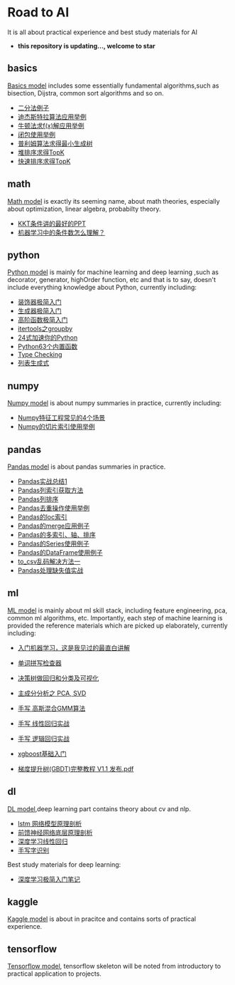 # Road to AI
It is all about practical experience and best study materials for AI
- **this repository is updating..., welcome to star**
## basics
[Basics model](https://github.com/jackzhenguo/machine-learning/tree/master/basics) includes some essentially fundamental algorithms,such as bisection, Dijstra, common sort algorithms and so on.
- [二分法例子](https://github.com/jackzhenguo/machine-learning/tree/master/basics)
- [迪杰斯特拉算法应用举例](https://github.com/jackzhenguo/machine-learning/blob/master/basics/Dijkstra.py)
- [牛顿法求f(x)解应用举例](https://github.com/jackzhenguo/machine-learning/blob/master/basics/NewtonMethod.py)
- [闭包使用举例](https://github.com/jackzhenguo/machine-learning/blob/master/basics/closure.py)
- [普利姆算法求得最小生成树](https://github.com/jackzhenguo/machine-learning/blob/master/basics/primToMiniTree.py)
- [堆排序求得TopK](https://github.com/jackzhenguo/machine-learning/blob/master/basics/topKByHeap.py)
- [快速排序求得TopK](https://github.com/jackzhenguo/machine-learning/blob/master/basics/topKByQuickSort.py)
## math
[Math model](https://github.com/jackzhenguo/machine-learning/tree/master/math) is exactly its seeming name, about math theories, especially about optimization,
linear algebra, probabilty theory.
- [KKT条件讲的最好的PPT](https://github.com/jackzhenguo/machine-learning/blob/master/math/KKT.pdf)
- [机器学习中的条件数怎么理解？](https://github.com/jackzhenguo/machine-learning/blob/master/math/condition-number.ipynb)
## python
[Python model](https://github.com/jackzhenguo/machine-learning/tree/master/python) is mainly for machine learning and deep learning ,such as decorator, generator, highOrder function, etc and that is 
to say, doesn't include everything knowledge about Python, currently including:
- [装饰器极简入门](https://github.com/jackzhenguo/machine-learning/blob/master/python/decorator.py)
- [生成器极简入门](https://github.com/jackzhenguo/machine-learning/blob/master/python/generatorFun.py)
- [高阶函数极简入门](https://github.com/jackzhenguo/machine-learning/blob/master/python/highOrderFun.py)
- [itertools之groupby](https://github.com/jackzhenguo/machine-learning/blob/master/python/itertools-groupby-example.py)
- [24式加速你的Python](https://github.com/jackzhenguo/machine-learning/blob/master/python/24%E5%BC%8F%E5%8A%A0%E9%80%9F%E4%BD%A0%E7%9A%84Python.ipynb)
- [Python63个内置函数](https://github.com/jackzhenguo/machine-learning/blob/master/python/Python63%E4%B8%AA%E5%86%85%E7%BD%AE%E5%87%BD%E6%95%B0.md)
- [Type Checking](https://github.com/jackzhenguo/machine-learning/blob/master/python/Type%20Checking.md)
- [列表生成式](https://github.com/jackzhenguo/machine-learning/blob/master/python/%E5%88%97%E8%A1%A8%E7%94%9F%E6%88%90%E5%BC%8F.md)

## numpy
[Numpy model](https://github.com/jackzhenguo/machine-learning/tree/master/numpy) is about numpy summaries in practice, currently including: 
- [Numpy特征工程常见的4个场景](https://github.com/jackzhenguo/machine-learning/blob/master/numpy/matric%20searching%20methods.md)
- [Numpy的切片索引使用举例](https://github.com/jackzhenguo/machine-learning/blob/master/numpy/numpy_index_slice.ipynb)

## pandas
[Pandas model](https://github.com/jackzhenguo/machine-learning/tree/master/pandas) is about pandas summaries in practice.
- [Pandas实战总结1](https://github.com/jackzhenguo/machine-learning/blob/master/pandas/pandas_all.ipynb)
- [Pandas列索引获取方法](https://github.com/jackzhenguo/machine-learning/blob/master/pandas/pandas_column_number.ipynb)
- [Pandas列排序](https://github.com/jackzhenguo/machine-learning/blob/master/pandas/pandas_column_sort.ipynb)
- [Pandas去重操作使用举例](https://github.com/jackzhenguo/machine-learning/blob/master/pandas/pandas_drop_duplicates.ipynb)
- [Pandas的loc索引](https://github.com/jackzhenguo/machine-learning/blob/master/pandas/pandas_loc.ipynb)
- [Pandas的merge应用例子](https://github.com/jackzhenguo/machine-learning/blob/master/pandas/play_pandas_merge_DataFrame.ipynb)
- [Pandas的多索引、轴、排序](https://github.com/jackzhenguo/machine-learning/blob/master/pandas/play_pandas_mutiIndex_pivot_sort.ipynb)
- [Pandas的Series使用例子](https://github.com/jackzhenguo/machine-learning/blob/master/pandas/play_pandas_series.ipynb)
- [Pandas的DataFrame使用例子](https://github.com/jackzhenguo/machine-learning/blob/master/pandas/play_pd_DataFrame.ipynb)
- [to_csv乱码解决方法一](https://github.com/jackzhenguo/machine-learning/blob/master/pandas/to_csv%E4%B8%AD%E6%96%87%E4%B9%B1%E7%A0%81.ipynb)
- [Pandas处理缺失值实战](https://github.com/jackzhenguo/machine-learning/blob/master/pandas/top_missing_fun.ipynb)

## ml
[ML model](https://github.com/jackzhenguo/machine-learning/tree/master/ml) is mainly about ml skill stack, including feature engineering, pca, common ml algorithms, etc. Importantly, each step
of machine learning is provided the reference materials which are picked up elaborately, currently including: 
- [入门机器学习，这是我见过的最直白讲解](https://github.com/jackzhenguo/machine-learning/blob/master/ml/%E5%85%A5%E9%97%A8%E6%9C%BA%E5%99%A8%E5%AD%A6%E4%B9%A0%EF%BC%8C%E8%BF%99%E6%98%AF%E6%88%91%E8%A7%81%E8%BF%87%E7%9A%84%E6%9C%80%E7%9B%B4%E7%99%BD%E8%AE%B2%E8%A7%A3.md)
- [单词拼写检查器](https://github.com/jackzhenguo/machine-learning/tree/master/ml/bayes)

- [决策树做回归和分类及可视化](https://github.com/jackzhenguo/machine-learning/tree/master/ml/decision-tree)

- [主成分分析之 PCA, SVD](https://github.com/jackzhenguo/machine-learning/tree/master/ml/pca)

- [手写 高斯混合GMM算法](https://github.com/jackzhenguo/machine-learning/blob/master/ml/GMM.ipynb)

- [手写 线性回归实战](https://github.com/jackzhenguo/machine-learning/blob/master/ml/linear-regression.ipynb)

- [手写 逻辑回归实战](https://github.com/jackzhenguo/machine-learning/blob/master/ml/logistic-regression.ipynb)

- [xgboost基础入门](https://github.com/jackzhenguo/machine-learning/blob/master/ml/xgboost-basics.ipynb)
- [梯度提升树(GBDT)完整教程 V1.1 发布.pdf](https://github.com/jackzhenguo/machine-learning/blob/master/ml/%E6%A2%AF%E5%BA%A6%E6%8F%90%E5%8D%87%E6%A0%91(GBDT)%E5%AE%8C%E6%95%B4%E6%95%99%E7%A8%8B%20V1.1%20%E5%8F%91%E5%B8%83.pdf)


## dl
[DL model](https://github.com/jackzhenguo/machine-learning/tree/master/dl),deep learning part contains theory about cv and nlp. 
- [lstm 网络模型原理剖析](https://blog.csdn.net/gzj_1101/article/details/79376798)
- [前馈神经网络底层原理剖析](https://github.com/jackzhenguo/machine-learning/blob/master/dl/FeedForwardNN.py)
- [深度学习线性回归](https://github.com/jackzhenguo/machine-learning/blob/master/dl/linear-regression-tensorflow.ipynb)
- [手写字识别](https://github.com/jackzhenguo/machine-learning/blob/master/dl/mnistSolver.ipynb)

Best study materials for deep learning:
- [深度学习极简入门笔记](https://createmomo.github.io/2018/01/23/Super-Machine-Learning-Revision-Notes/#tableofcontents)

## kaggle
[Kaggle model](https://github.com/jackzhenguo/machine-learning/tree/master/kaggle/titanic) is about in pracitce and contains sorts of practical experience.


## tensorflow
[Tensorflow model](https://github.com/jackzhenguo/machine-learning/tree/master/tensorflow/get-started), tensorflow skeleton will be noted from introductory to practical application to projects.



	
